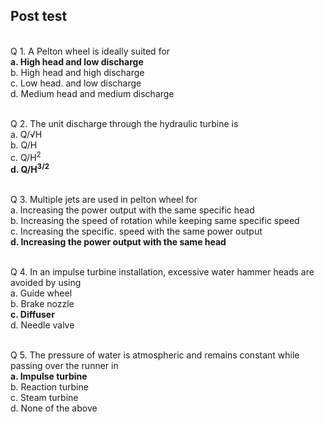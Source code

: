 ## Post test
<br>
Q 1. A Pelton wheel is ideally suited for<br>
<b>a. High head and low discharge</b><br>
b. High head and high discharge<br>
c. Low head. and low discharge<br>
d. Medium head and medium discharge<br><br>

Q 2. The unit discharge through the hydraulic turbine is<br>
a. Q/√H<br>
b. Q/H<br>
c. Q/H<sup>2</sup><br>
<b>d. Q/H<sup>3/2</sup></b><br><br>

Q 3. Multiple jets are used in pelton wheel for<br>
a. Increasing the power output with the same specific head<br>
b. Increasing the speed of rotation while keeping same specific speed<br>
c. Increasing the specific. speed with the same power output<br>
<b>d. Increasing the power output with the same head</b><br><br>

Q 4. In an impulse turbine installation, excessive water hammer heads are avoided by using<br>
a. Guide wheel<br>
b. Brake nozzle<br>
<b>c. Diffuser</b><br>
d. Needle valve<br><br>

Q 5. The pressure of water is atmospheric and remains constant while passing over the runner in<br>
<b>a. Impulse turbine</b><br>
b. Reaction turbine<br>
c. Steam turbine<br>
d. None of the above<br><br>
